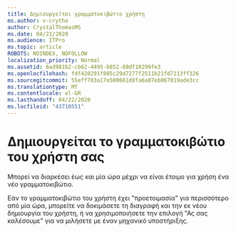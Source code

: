 ```yaml
---
title: Δημιουργείται γραμματοκιβώτιο χρήστη
ms.author: v-crytho
author: CrystalThomasMS
ms.date: 04/21/2020
ms.audience: ITPro
ms.topic: article
ROBOTS: NOINDEX, NOFOLLOW
localization_priority: Normal
ms.assetid: 6ad981b2-cb62-4495-b852-88df10299fe3
ms.openlocfilehash: fdf420291f805c29d7277f2511b21fd7213ff326
ms.sourcegitcommit: 55eff703a17e500681d8fa6a87eb067019ade3cc
ms.translationtype: MT
ms.contentlocale: el-GR
ms.lasthandoff: 04/22/2020
ms.locfileid: "43710551"
---
```

# <a name="your-users-mailbox-is-being-created"></a>Δημιουργείται το γραμματοκιβώτιο του χρήστη σας

Μπορεί να διαρκέσει έως και μία ώρα μέχρι να είναι έτοιμο για χρήση ένα νέο γραμματοκιβώτιο.
  
Εάν το γραμματοκιβώτιο του χρήστη έχει "προετοιμασία" για περισσότερο από μία ώρα, μπορείτε να δοκιμάσετε τη διαγραφή και την εκ νέου δημιουργία του χρήστη, ή να χρησιμοποιήσετε την επιλογή "Ας σας καλέσουμε" για να μιλήσετε με έναν μηχανικό υποστήριξης.
  


